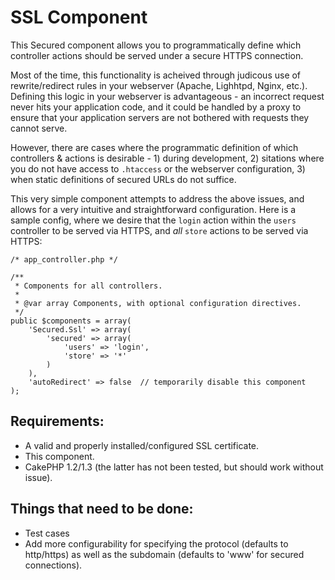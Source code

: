 SSL Component
=============

This Secured component allows you to programmatically define which controller actions
should be served under a secure HTTPS connection.

Most of the time, this functionality is acheived through judicous use of rewrite/redirect
rules in your webserver (Apache, Lighhtpd, Nginx, etc.). Defining this logic in your webserver
is advantageous - an incorrect request never hits your application code, and it could be handled
by a proxy to ensure that your application servers are not bothered with requests they cannot serve.

However, there are cases where the programmatic definition of which controllers & actions
is desirable - 1) during development, 2) sitations where you do not have access to `.htaccess`
or the webserver configuration, 3) when static definitions of secured URLs do not suffice.

This very simple component attempts to address the above issues, and allows for a very intuitive
and straightforward configuration. Here is a sample config, where we desire that the `login` action
within the `users` controller to be served via HTTPS, and _all_ `store` actions to be served via HTTPS:


    /* app_controller.php */

    /**
     * Components for all controllers.
     *
     * @var array Components, with optional configuration directives.
     */
    public $components = array(
    	'Secured.Ssl' => array(
    		'secured' => array(
    			'users' => 'login',
    			'store' => '*'
    		)
    	),
    	'autoRedirect' => false  // temporarily disable this component
    );

Requirements:
-------------
 - A valid and properly installed/configured SSL certificate.
 - This component.
 - CakePHP 1.2/1.3 (the latter has not been tested, but should work without issue).

Things that need to be done:
----------------------------
 - Test cases
 - Add more configurability for specifying the protocol (defaults to http/https) as well
   as the subdomain (defaults to 'www' for secured connections).